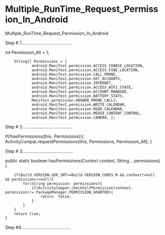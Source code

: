 # Multiple_RunTime_Request_Permission_In_Android
Multiple_RunTime_Request_Permission_In_Android

Step # 1.........................................

int Permission_All = 1;

        String[] Permissions = {
                android.Manifest.permission.ACCESS_COARSE_LOCATION,
                android.Manifest.permission.ACCESS_FINE_LOCATION,
                android.Manifest.permission.CALL_PHONE,
                android.Manifest.permission.GET_ACCOUNTS,
                android.Manifest.permission.INTERNET,
                android.Manifest.permission.ACCESS_WIFI_STATE,
                android.Manifest.permission.ACCOUNT_MANAGER,
                android.Manifest.permission.BATTERY_STATS,
                Manifest.permission.ANSWER_PHONE_CALLS,
                android.Manifest.permission.WRITE_CALENDAR,
                android.Manifest.permission.READ_CALENDAR,
                android.Manifest.permission.MEDIA_CONTENT_CONTROL,
                android.Manifest.permission.CAMERA, };
                
                
 Step # 2........................................
 
 if(!hasPermissions(this, Permissions)){
            ActivityCompat.requestPermissions(this, Permissions, Permission_All);
        }

Step # 3.........................................

   public static boolean hasPermissions(Context context, String... permissions){

        if(Build.VERSION.SDK_INT>=Build.VERSION_CODES.M && context!=null && permissions!=null){
            for(String permission: permissions){
                if(ActivityCompat.checkSelfPermission(context, permission)!= PackageManager.PERMISSION_GRANTED){
                    return  false;
                }
            }
        }
        return true;
    }
 Step #4........................................
 
   <uses-permission android:name="android.permission.ACCESS_COARSE_LOCATION"/>
    <uses-permission android:name="android.permission.ACCESS_FINE_LOCATION"/>
    <uses-permission android:name="android.permission.CALL_PHONE"/>
    <uses-permission android:name="android.permission.WRITE_EXTERNAL_STORAGE"/>
    <uses-permission android:name="android.permission.READ_EXTERNAL_STORAGE"/>
    <uses-permission android:name="android.permission.CAMERA"/>
    <uses-permission android:name="android.permission.GET_ACCOUNTS"/>
    <uses-permission android:name="android.permission.READ_CALENDAR" />
    <uses-permission android:name="android.permission.WRITE_CALENDAR" />
    <uses-permission android:name="android.permission.ACCESS_NETWORK_STATE" />
    <uses-permission android:name="android.permission.INTERNET" />
    <uses-permission android:name="android.permission.ACCOUNT_MANAGER"
        tools:ignore="ProtectedPermissions" />
    <uses-permission android:name="android.permission.ACCESS_NETWORK_STATE" />
    <uses-permission android:name="android.permission.BATTERY_STATS" />
    <uses-feature android:name="android.hardware.location.gps" />
    <uses-permission android:name="android.permission.ANSWER_PHONE_CALLS" />
